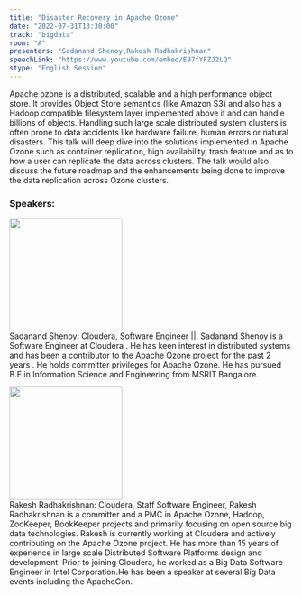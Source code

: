 ```yaml
---
title: "Disaster Recovery in Apache Ozone"
date: "2022-07-31T13:30:00"
track: "bigdata"
room: "A"
presenters: "Sadanand Shenoy,Rakesh Radhakrishnan"
speechLink: "https://www.youtube.com/embed/E97fYFZJ2LQ"
stype: "English Session"
---
```

Apache ozone is a distributed, scalable and a high performance object store. It provides Object Store semantics (like Amazon S3) and also has a Hadoop  compatible filesystem layer implemented above it and can handle billions of objects. Handling such large scale distributed system clusters is often prone to data accidents like hardware failure, human errors or natural disasters. This talk will deep dive into the solutions implemented in Apache Ozone such as container replication, high availability, trash feature and as to how a user can replicate the data across clusters.  The talk would also discuss the future roadmap and the enhancements being done to improve the data replication across Ozone clusters.
 ### Speakers: 
 <img src="images/speaker/1178.png" width="200" /><br>Sadanand Shenoy: Cloudera, Software Engineer ||, Sadanand Shenoy is a Software Engineer at Cloudera . He has keen interest in distributed systems and has been a contributor to the Apache Ozone project for the past 2 years . He holds committer privileges for Apache Ozone.  He has pursued B.E in Information Science and Engineering from MSRIT Bangalore.

 <img src="images/speaker/1178_2.png" width="200" /><br>Rakesh Radhakrishnan: Cloudera, Staff Software Engineer, Rakesh Radhakrishnan is a committer and a PMC in Apache Ozone, Hadoop, ZooKeeper, BookKeeper projects and primarily focusing on open source big data technologies. Rakesh is currently working at Cloudera and actively contributing on the Apache Ozone project. He has more than 15 years of experience in large scale Distributed Software Platforms design and development. Prior to joining Cloudera, he worked as a Big Data Software Engineer in Intel Corporation.He has been a speaker at several Big Data events including the ApacheCon.

 